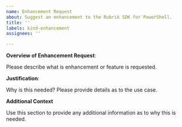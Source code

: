 ```yaml
---
name: Enhancement Request
about: Suggest an enhancement to the Rubrik SDK for PowerShell.
title: ''
labels: kind-enhancement
assignees: ''

---
```


<!-- Please only use this template for submitting enhancement requests -->

**Overview of Enhancement Request**:

Please describe what is enhancement or feature is requested. 

**Justification**:

Why is this needed? Please provide details as to the use case.

**Additional Context**

Use this section to provide any additional information as to why this is needed. 
